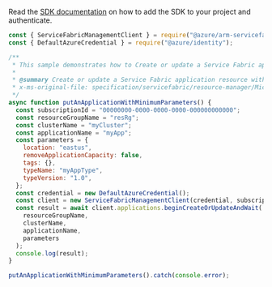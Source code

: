 Read the [SDK documentation](https://github.com/Azure/azure-sdk-for-js/blob/%40azure%2Farm-servicefabric_2.0.1/sdk/servicefabric/arm-servicefabric/README.md) on how to add the SDK to your project and authenticate.

```javascript
const { ServiceFabricManagementClient } = require("@azure/arm-servicefabric");
const { DefaultAzureCredential } = require("@azure/identity");

/**
 * This sample demonstrates how to Create or update a Service Fabric application resource with the specified name.
 *
 * @summary Create or update a Service Fabric application resource with the specified name.
 * x-ms-original-file: specification/servicefabric/resource-manager/Microsoft.ServiceFabric/stable/2021-06-01/examples/ApplicationPutOperation_example_min.json
 */
async function putAnApplicationWithMinimumParameters() {
  const subscriptionId = "00000000-0000-0000-0000-000000000000";
  const resourceGroupName = "resRg";
  const clusterName = "myCluster";
  const applicationName = "myApp";
  const parameters = {
    location: "eastus",
    removeApplicationCapacity: false,
    tags: {},
    typeName: "myAppType",
    typeVersion: "1.0",
  };
  const credential = new DefaultAzureCredential();
  const client = new ServiceFabricManagementClient(credential, subscriptionId);
  const result = await client.applications.beginCreateOrUpdateAndWait(
    resourceGroupName,
    clusterName,
    applicationName,
    parameters
  );
  console.log(result);
}

putAnApplicationWithMinimumParameters().catch(console.error);
```
